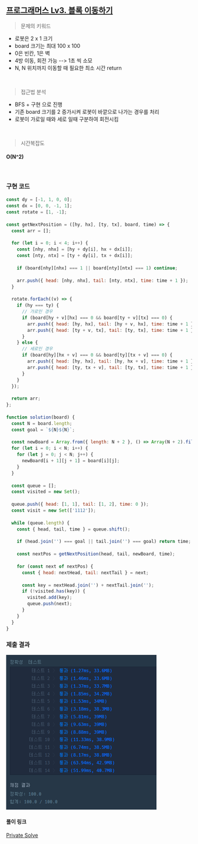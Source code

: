 ## [프로그래머스 Lv3. 블록 이동하기](https://school.programmers.co.kr/learn/courses/30/lessons/60063)

> 문제의 키워드

- 로봇은 2 x 1 크기
- board 크기는 최대 100 x 100
- 0은 빈칸, 1은 벽
- 4방 이동, 회전 가능 --> 1초 씩 소모
- N, N 위치까지 이동할 때 필요한 최소 시간 return

<br/>

> 접근법 분석

- BFS + 구현 으로 진행
- 기존 board 크기를 2 증가시켜 로봇이 바깥으로 나가는 경우를 처리
- 로봇이 가로일 때와 세로 일때 구분하여 회전시킴

<br/>

> 시간복잡도

#### O(N^2)

<br/>

### 구현 코드

```javascript
const dy = [-1, 1, 0, 0];
const dx = [0, 0, -1, 1];
const rotate = [1, -1];

const getNextPosition = ([hy, hx], [ty, tx], board, time) => {
  const arr = [];

  for (let i = 0; i < 4; i++) {
    const [nhy, nhx] = [hy + dy[i], hx + dx[i]];
    const [nty, ntx] = [ty + dy[i], tx + dx[i]];

    if (board[nhy][nhx] === 1 || board[nty][ntx] === 1) continue;

    arr.push({ head: [nhy, nhx], tail: [nty, ntx], time: time + 1 });
  }

  rotate.forEach((v) => {
    if (hy === ty) {
      // 가로인 경우
      if (board[hy + v][hx] === 0 && board[ty + v][tx] === 0) {
        arr.push({ head: [hy, hx], tail: [hy + v, hx], time: time + 1 });
        arr.push({ head: [ty + v, tx], tail: [ty, tx], time: time + 1 });
      }
    } else {
      // 세로인 경우
      if (board[hy][hx + v] === 0 && board[ty][tx + v] === 0) {
        arr.push({ head: [hy, hx], tail: [hy, hx + v], time: time + 1 });
        arr.push({ head: [ty, tx + v], tail: [ty, tx], time: time + 1 });
      }
    }
  });

  return arr;
};

function solution(board) {
  const N = board.length;
  const goal = `${N}${N}`;

  const newBoard = Array.from({ length: N + 2 }, () => Array(N + 2).fill(1));
  for (let i = 0; i < N; i++) {
    for (let j = 0; j < N; j++) {
      newBoard[i + 1][j + 1] = board[i][j];
    }
  }

  const queue = [];
  const visited = new Set();

  queue.push({ head: [1, 1], tail: [1, 2], time: 0 });
  const visit = new Set(['1112']);

  while (queue.length) {
    const { head, tail, time } = queue.shift();

    if (head.join('') === goal || tail.join('') === goal) return time;

    const nextPos = getNextPosition(head, tail, newBoard, time);

    for (const next of nextPos) {
      const { head: nextHead, tail: nextTail } = next;

      const key = nextHead.join('') + nextTail.join('');
      if (!visited.has(key)) {
        visited.add(key);
        queue.push(next);
      }
    }
  }
}
```

### 제출 결과

![제출결과](./result.png)

#### 풀이 링크

[Private Solve](https://github.com/The-Four-Error-Pickers/Algorithm-Study/tree/main/Private%20Solve/60063.%20%EB%B8%94%EB%A1%9D%20%EC%9D%B4%EB%8F%99%ED%95%98%EA%B8%B0/hyun812/2025-01-16T192153)
